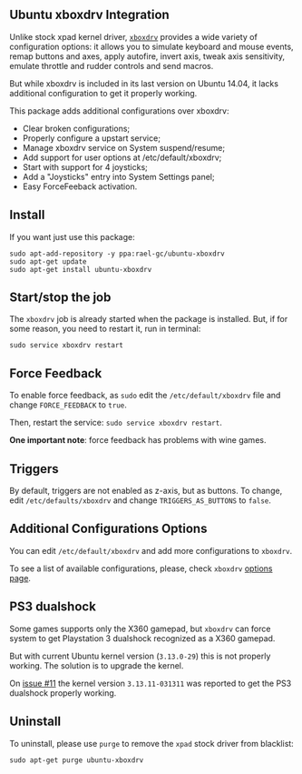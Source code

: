 Ubuntu xboxdrv Integration
----------------------------

Unlike stock xpad kernel driver, [`xboxdrv`](http://pingus.seul.org/~grumbel/xboxdrv/) provides a wide variety of configuration options: it allows you to simulate keyboard and mouse events, remap buttons and axes, apply autofire, invert axis, tweak axis sensitivity, emulate throttle and rudder controls and send macros.

But while xboxdrv is included in its last version on Ubuntu 14.04, it lacks additional configuration to get it properly working.

This package adds additional configurations over xboxdrv:

- Clear broken configurations;
- Properly configure a upstart service;
- Manage xboxdrv service on System suspend/resume;
- Add support for user options at /etc/default/xboxdrv;
- Start with support for 4 joysticks;
- Add a "Joysticks" entry into System Settings panel;
- Easy ForceFeeback activation.


## Install

If you want just use this package:

```term
sudo apt-add-repository -y ppa:rael-gc/ubuntu-xboxdrv
sudo apt-get update
sudo apt-get install ubuntu-xboxdrv
```

## Start/stop the job

The `xboxdrv` job is already started when the package is installed. But, if for some reason, you need to restart it, run in terminal:

```term
sudo service xboxdrv restart
```
## Force Feedback

To enable force feedback, as `sudo` edit the `/etc/default/xboxdrv` file and change `FORCE_FEEDBACK` to `true`.

Then, restart the service: `sudo service xboxdrv restart`.

**One important note**: force feedback has problems with wine games.

## Triggers

By default, triggers are not enabled as z-axis, but as buttons. To change, edit `/etc/defaults/xboxdrv` and change `TRIGGERS_AS_BUTTONS` to `false`.

## Additional Configurations Options

You can edit `/etc/default/xboxdrv` and add more configurations to `xboxdrv`.

To see a list of available configurations, please, check `xboxdrv` [options page](http://pingus.seul.org/~grumbel/xboxdrv/xboxdrv.html).

## PS3 dualshock

Some games supports only the X360 gamepad, but `xboxdrv` can force system to get Playstation 3 dualshock recognized as a X360 gamepad.

But with current Ubuntu kernel version (`3.13.0-29`) this is not properly working. The solution is to upgrade the kernel.

On [issue #11](https://github.com/raelgc/ubuntu_xboxdrv/issues/11) the kernel version `3.13.11-031311`  was reported to get the PS3 dualshock properly working.

## Uninstall

To uninstall, please use `purge` to remove the `xpad` stock driver from blacklist:

```term
sudo apt-get purge ubuntu-xboxdrv
```
